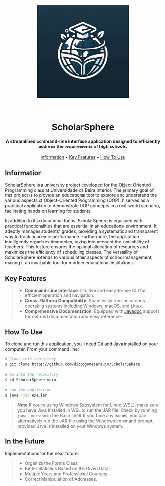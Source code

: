 <p align="center">
  <img src="images/scholarsphere.png" alt="ScholarSphere Logo" width="300"/>
</p>

<h1 align="center">
  <br>
  ScholarSphere
  <br>
</h1>

<h4 align="center">A streamlined command-line interface application designed to efficiently address the requirements of high schools.</h4>

<p align="center">
  <a href="#information">Information</a> •
  <a href="#key-features">Key Features</a> •
  <a href="#how-to-use">How To Use</a>

## Information

  ScholarSphere is a university project developed for the Object Oriented Programming class at Universidade da Beira Interior. The primary goal of this project is to provide an educational tool to explore and understand the various aspects of Object-Oriented Programming (OOP). It serves as a practical application to demonstrate OOP concepts in a real-world scenario, facilitating hands-on learning for students.

  In addition to its educational focus, ScholarSphere is equipped with practical functionalities that are essential in an educational environment. It adeptly manages students' grades, providing a systematic and transparent way to track academic performance. Furthermore, the application intelligently organizes timetables, taking into account the availability of teachers. This feature ensures the optimal allocation of resources and maximizes the efficiency of scheduling classes. The versatility of ScholarSphere extends to various other aspects of school management, making it an invaluable tool for modern educational institutions.


## Key Features

>* **Command-Line Interface**: Intuitive and easy-to-use CLI for efficient operation and navigation.
>* **Cross-Platform Compatibility**: Seamlessly runs on various operating systems including Windows, macOS, and Linux.
>* **Comprehensive Documentation**: Equipped with [Javadoc](https://github.com/diogogomesaraujo/ScholarSphere/tree/main/documentation) support for detailed documentation and easy reference.

## How To Use

To clone and run this application, you'll need [Git](https://git-scm.com) and [Java](https://www.java.com/en/download/) installed on your computer. From your command line:

```bash
# Clone this repository
$ git clone https://github.com/diogogomesaraujo/ScholarSphere

# Go into the repository
$ cd ScholarSphere-main

# Run the application
$ java -jar exe.jar
```
> **Note**
> If you're using Windows Subsystem for Linux (WSL), make sure you have Java installed in WSL to run the JAR file. Check by running `java -version` in the Bash shell. If you face any issues, you can alternatively run the JAR file using the Windows command prompt, provided Java is installed on your Windows system.

## In the Future
Implementations for the near future:
>* Organize the Forms Class;
>* Better Statistics Based on the Given Data;
>* Mutiple Years and Professional Courses;
>* Correct Manipulation of Addresses.

